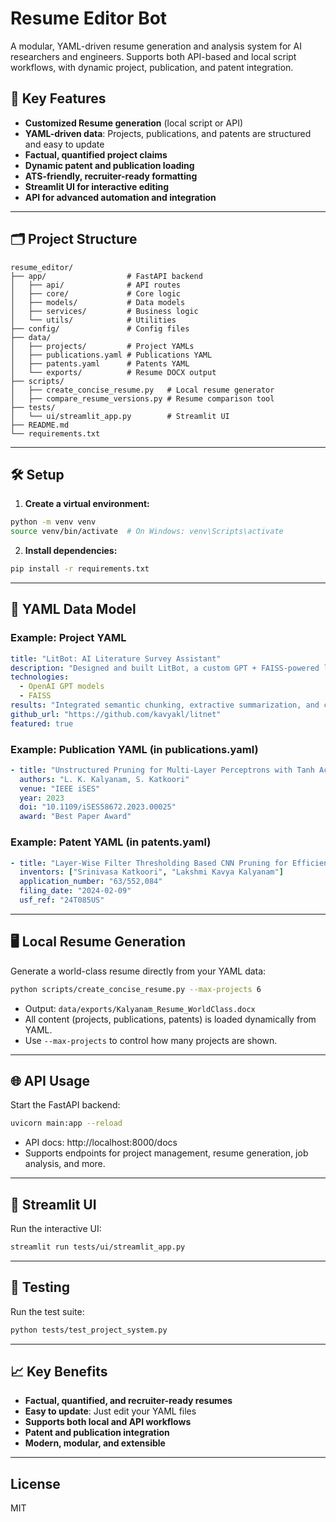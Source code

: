 # Resume Editor Bot

A modular, YAML-driven resume generation and analysis system for AI researchers and engineers. Supports both API-based and local script workflows, with dynamic project, publication, and patent integration.

## 🚀 Key Features
- **Customized Resume generation** (local script or API)
- **YAML-driven data**: Projects, publications, and patents are structured and easy to update
- **Factual, quantified project claims**
- **Dynamic patent and publication loading**
- **ATS-friendly, recruiter-ready formatting**
- **Streamlit UI for interactive editing**
- **API for advanced automation and integration**

---

## 🗂️ Project Structure
```
resume_editor/
├── app/                  # FastAPI backend
│   ├── api/              # API routes
│   ├── core/             # Core logic
│   ├── models/           # Data models
│   ├── services/         # Business logic
│   └── utils/            # Utilities
├── config/               # Config files
├── data/
│   ├── projects/         # Project YAMLs
│   ├── publications.yaml # Publications YAML
│   ├── patents.yaml      # Patents YAML
│   └── exports/          # Resume DOCX output
├── scripts/
│   ├── create_concise_resume.py   # Local resume generator
│   ├── compare_resume_versions.py # Resume comparison tool
├── tests/
│   └── ui/streamlit_app.py        # Streamlit UI
├── README.md
└── requirements.txt
```

---

## 🛠️ Setup
1. **Create a virtual environment:**
```bash
python -m venv venv
source venv/bin/activate  # On Windows: venv\Scripts\activate
```
2. **Install dependencies:**
```bash
pip install -r requirements.txt
```

---

## 📄 YAML Data Model

### Example: Project YAML
```yaml
title: "LitBot: AI Literature Survey Assistant"
description: "Designed and built LitBot, a custom GPT + FAISS-powered literature assistant for neural network sparsity research. Integrated semantic chunking, extractive summarization, and citation linking across 200+ papers."
technologies:
  - OpenAI GPT models
  - FAISS
results: "Integrated semantic chunking, extractive summarization, and citation linking across 200+ papers."
github_url: "https://github.com/kavyakl/litnet"
featured: true
```

### Example: Publication YAML (in publications.yaml)
```yaml
- title: "Unstructured Pruning for Multi-Layer Perceptrons with Tanh Activation"
  authors: "L. K. Kalyanam, S. Katkoori"
  venue: "IEEE iSES"
  year: 2023
  doi: "10.1109/iSES58672.2023.00025"
  award: "Best Paper Award"
```

### Example: Patent YAML (in patents.yaml)
```yaml
- title: "Layer-Wise Filter Thresholding Based CNN Pruning for Efficient IoT Edge Implementations"
  inventors: ["Srinivasa Katkoori", "Lakshmi Kavya Kalyanam"]
  application_number: "63/552,084"
  filing_date: "2024-02-09"
  usf_ref: "24T085US"
```

---

## 🖥️ Local Resume Generation
Generate a world-class resume directly from your YAML data:
```bash
python scripts/create_concise_resume.py --max-projects 6
```
- Output: `data/exports/Kalyanam_Resume_WorldClass.docx`
- All content (projects, publications, patents) is loaded dynamically from YAML.
- Use `--max-projects` to control how many projects are shown.

---

## 🌐 API Usage
Start the FastAPI backend:
```bash
uvicorn main:app --reload
```
- API docs: http://localhost:8000/docs
- Supports endpoints for project management, resume generation, job analysis, and more.

---

## 🎨 Streamlit UI
Run the interactive UI:
```bash
streamlit run tests/ui/streamlit_app.py
```

---

## 🧪 Testing
Run the test suite:
```bash
python tests/test_project_system.py
```

---

## 📈 Key Benefits
- **Factual, quantified, and recruiter-ready resumes**
- **Easy to update**: Just edit your YAML files
- **Supports both local and API workflows**
- **Patent and publication integration**
- **Modern, modular, and extensible**

---

## License
MIT 
